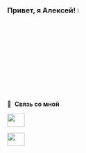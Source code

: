 ### Привет, я Алексей! <a href="https://www.gautamkrishnar.com/"><img src="https://media.giphy.com/media/hvRJCLFzcasrR4ia7z/giphy.gif" width="5%"></a>


🔗 &nbsp;**Связь со мной**
<p align="left">
<a href="https://www.linkedin.com/in/alexey-zaveryaev-a54540246/" target="blank"><img align="center" src="https://raw.githubusercontent.com/rahuldkjain/github-profile-readme-generator/master/src/images/icons/Social/linked-in-alt.svg" height="30" width="40" /></a>

<a href="https://www.linkedin.com/in/alexey-zaveryaev-a54540246/" target="blank"><img align="center" src="[https://raw.githubusercontent.com/rahuldkjain/github-profile-readme-generator/master/src/images/icons/Social/linked-in-alt.svg](https://www.google.com/url?sa=i&url=https%3A%2F%2Ficon-icons.com%2Fru%2F%25D0%25B7%25D0%25BD%25D0%25B0%25D1%2587%25D0%25BE%25D0%25BA%2F%25D0%2593%25D1%2583%25D0%25B3%25D0%25BB-%25D0%25BF%25D0%25BE%25D1%2587%25D1%2582%25D0%25B0-%25D0%25B2-Gmail-%25D0%25BB%25D0%25BE%25D0%25B3%25D0%25BE%25D1%2582%25D0%25B8%25D0%25BF%2F159346&psig=AOvVaw2zN72KgAzRr2YcbTMyv53n&ust=1702669899593000&source=images&cd=vfe&opi=89978449&ved=0CBEQjRxqFwoTCJDKu-bZj4MDFQAAAAAdAAAAABAD)https://www.google.com/url?sa=i&url=https%3A%2F%2Ficon-icons.com%2Fru%2F%25D0%25B7%25D0%25BD%25D0%25B0%25D1%2587%25D0%25BE%25D0%25BA%2F%25D0%2593%25D1%2583%25D0%25B3%25D0%25BB-%25D0%25BF%25D0%25BE%25D1%2587%25D1%2582%25D0%25B0-%25D0%25B2-Gmail-%25D0%25BB%25D0%25BE%25D0%25B3%25D0%25BE%25D1%2582%25D0%25B8%25D0%25BF%2F159346&psig=AOvVaw2zN72KgAzRr2YcbTMyv53n&ust=1702669899593000&source=images&cd=vfe&opi=89978449&ved=0CBEQjRxqFwoTCJDKu-bZj4MDFQAAAAAdAAAAABAD" height="30" width="40" /></a>


